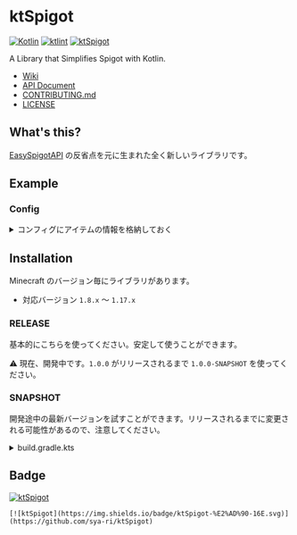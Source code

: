 # ktSpigot
[![Kotlin](https://img.shields.io/badge/kotlin-1.6.0-RC2-blue.svg?logo=kotlin)](http://kotlinlang.org)
[![ktlint](https://img.shields.io/badge/code%20style-%E2%9D%A4-FF4081.svg)](https://ktlint.github.io/)
[![ktSpigot](https://img.shields.io/badge/ktSpigot-%E2%AD%90-16E.svg)](https://github.com/sya-ri/ktSpigot)

A Library that Simplifies Spigot with Kotlin.

- [Wiki](https://github.com/sya-ri/ktSpigot/wiki)
- [API Document](https://s7a.dev/ktSpigot/1.0.0-SNAPSHOT/api/index.html)
- [CONTRIBUTING.md](CONTRIBUTING.md)
- [LICENSE](LICENSE)

## What's this?

[EasySpigotAPI](https://github.com/sya-ri/EasySpigotAPI) の反省点を元に生まれた全く新しいライブラリです。

## Example

### Config

<details>
<summary>コンフィグにアイテムの情報を格納しておく</summary>

<!-- CODE-SNIPPET BEGIN ItemConfig -->
```kotlin
/**
 * プラグインのメインクラス
 */
class Main : JavaPlugin() {
    companion object {
        lateinit var itemConfig: ItemConfig
    }

    override fun onEnable() {
        // プラグイン起動時にコンフィグを読み込む
        itemConfig = ItemConfig(this).apply(ItemConfig::load)
    }
}

/**
 * コンフィグ
 */
class ItemConfig(private val plugin: JavaPlugin) : KtConfig(plugin, "item.yml") {
    /**
     * コンフィグからマテリアルを取得する。
     * 設定されていなければランダムなマテリアルを使う。
     * デフォルト値は初回読み込み時にファイルへ書き込まれる。
     */
    private val type = materialValue("material").default { Material.values().random() }

    /**
     * コンフィグから整数値を取得する。
     * 設定されていなければ 1 を使う。
     * 数字以外が設定されていてもデフォルト値を使う。
     */
    private val amount = intValue("amount").default(1).force()

    /**
     * コンフィグから文字列を取得する。
     * 設定されていなければ null を使う。
     */
    private val displayName = stringValue("display").nullable()

    /**
     * コンフィグから文字列リストを取得する。
     * 設定されていなければ空になる。
     */
    private val lore = stringValue("lore").list().orEmpty().force()

    /**
     * アイテムとして取得する。
     * [type] にマテリアル以外の値が設定されていると null になる。
     */
    val itemStack: ItemStack?
        get() = type.getValue()?.let { material ->
            ItemStack(material, amount.getValue()).apply {
                itemMeta = itemMeta?.also { meta ->
                    meta.setDisplayName(displayName.getValue())
                    meta.lore = lore.getValue()
                }
            }
        }

    override fun load() {
        super.load()
        // 不正な値があったらログを流す
        checkValues().printErrors(plugin.logger)
    }
}
```
<!-- CODE-SNIPPET END ItemConfig -->

</details>

## Installation

Minecraft のバージョン毎にライブラリがあります。

- 対応バージョン `1.8.x` 〜 `1.17.x`

### RELEASE

基本的にこちらを使ってください。安定して使うことができます。

:warning: 現在、開発中です。`1.0.0` がリリースされるまで `1.0.0-SNAPSHOT` を使ってください。

### SNAPSHOT

開発途中の最新バージョンを試すことができます。リリースされるまでに変更される可能性があるので、注意してください。

<details>
<summary>build.gradle.kts</summary>

```kotlin
repositories {
    maven(url = "https://s01.oss.sonatype.org/content/repositories/snapshots/")
}

dependencies {
    // Minecraft 1.8.x
    implementation("dev.s7a:ktSpigot-v1_8:1.0.0-SNAPSHOT")
    
    // Minecraft 1.9.x
    implementation("dev.s7a:ktSpigot-v1_9:1.0.0-SNAPSHOT")
    
    // Minecraft 1.10.x
    implementation("dev.s7a:ktSpigot-v1_10:1.0.0-SNAPSHOT")
    
    // Minecraft 1.11.x
    implementation("dev.s7a:ktSpigot-v1_11:1.0.0-SNAPSHOT")

    // Minecraft 1.12.x
    implementation("dev.s7a:ktSpigot-v1_12:1.0.0-SNAPSHOT")

    // Minecraft 1.13.x
    implementation("dev.s7a:ktSpigot-v1_13:1.0.0-SNAPSHOT")

    // Minecraft 1.14.x
    implementation("dev.s7a:ktSpigot-v1_14:1.0.0-SNAPSHOT")

    // Minecraft 1.15.x
    implementation("dev.s7a:ktSpigot-v1_15:1.0.0-SNAPSHOT")

    // Minecraft 1.16.x
    implementation("dev.s7a:ktSpigot-v1_16:1.0.0-SNAPSHOT")

    // Minecraft 1.17.x
    implementation("dev.s7a:ktSpigot-v1_17:1.0.0-SNAPSHOT")
}
```

</details>

## Badge

[![ktSpigot](https://img.shields.io/badge/ktSpigot-%E2%AD%90-16E.svg)](https://github.com/sya-ri/ktSpigot)

```
[![ktSpigot](https://img.shields.io/badge/ktSpigot-%E2%AD%90-16E.svg)](https://github.com/sya-ri/ktSpigot)
```
